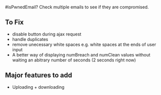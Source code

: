 #isPwnedEmail?
Check multiple emails to see if they are compromised.

## To Fix
* disable button during ajax request
* handle duplicates 
* remove unecessary white spaces e.g. white spaces at the ends of user input
* A better way of displaying numBreach and numClean values without waiting an abitrary number of seconds (2 seconds right now)

## Major features to add
* Uploading + downloading
